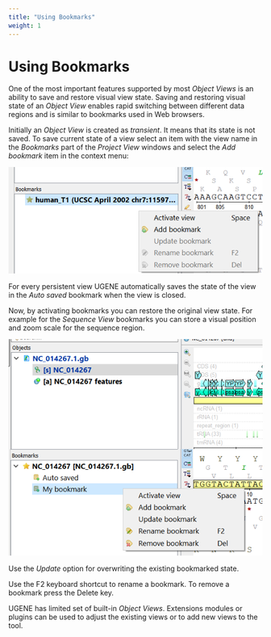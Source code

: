```yaml
---
title: "Using Bookmarks"
weight: 1
---
```



# Using Bookmarks

One of the most important features supported by most _Object Views_ is an ability to save and restore visual view state. Saving and restoring visual state of an _Object View_ enables rapid switching between different data regions and is similar to bookmarks used in Web browsers.

Initially an _Object View_ is created as _transient_. It means that its state is not saved. To save current state of a view select an item with the view name in the _Bookmarks_ part of the _Project View_ windows and select the _Add bookmark_ item in the context menu:


![](/images/65929321/96665608.png)

For every persistent view UGENE automatically saves the state of the view in the _Auto saved_ bookmark when the view is closed.

Now, by activating bookmarks you can restore the original view state. For example for the _Sequence View_ bookmarks you can store a visual position and zoom scale for the sequence region.


![](/images/65929321/96665609.png)

Use the _Update_ option for overwriting the existing bookmarked state.

Use the F2 keyboard shortcut to rename a bookmark. To remove a bookmark press the Delete key.

UGENE has limited set of built-in _Object Views_. Extensions modules or plugins can be used to adjust the existing views or to add new views to the tool.
